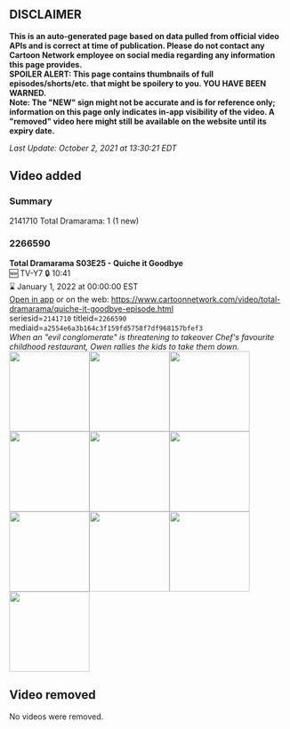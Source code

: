 ## DISCLAIMER
**This is an auto-generated page based on data pulled from official video APIs and is correct at time of publication. Please do not contact any Cartoon Network employee on social media regarding any information this page provides.**  
**SPOILER ALERT: This page contains thumbnails of full episodes/shorts/etc. that might be spoilery to you. YOU HAVE BEEN WARNED.**  
**Note: The "NEW" sign might not be accurate and is for reference only; information on this page only indicates in-app visibility of the video. A "removed" video here might still be available on the website until its expiry date.**  

_Last Update: October 2, 2021 at 13:30:21 EDT_
## Video added
### Summary
2141710 Total Dramarama: 1 (1 new)  
### 2266590
**Total Dramarama S03E25 - Quiche it Goodbye**  
🆕 TV-Y7 🔒 10:41  
⌛ January 1, 2022 at 00:00:00 EST  
[Open in app](https://cnvideo.sercomkc.org/redirector.html?type=cnapp&seriesid=2141710&titleid=2266590&mediaid=a2554e6a3b164c3f159fd5758f7df968157bfef3) or on the web: https://www.cartoonnetwork.com/video/total-dramarama/quiche-it-goodbye-episode.html  
seriesid=`2141710` titleid=`2266590` mediaid=`a2554e6a3b164c3f159fd5758f7df968157bfef3`  
_When an "evil conglomerate" is threatening to takeover Chef's favourite childhood restaurant, Owen rallies the kids to take them down._  
<a href="https://s3.amazonaws.com/cartoonorchestrator/2266590_001_1280x720.jpg"><img src="https://s3.amazonaws.com/cartoonorchestrator/2266590_001_640x360.jpg" height="144px" /></a><a href="https://s3.amazonaws.com/cartoonorchestrator/2266590_002_1280x720.jpg"><img src="https://s3.amazonaws.com/cartoonorchestrator/2266590_002_640x360.jpg" height="144px" /></a><a href="https://s3.amazonaws.com/cartoonorchestrator/2266590_003_1280x720.jpg"><img src="https://s3.amazonaws.com/cartoonorchestrator/2266590_003_640x360.jpg" height="144px" /></a><a href="https://s3.amazonaws.com/cartoonorchestrator/2266590_004_1280x720.jpg"><img src="https://s3.amazonaws.com/cartoonorchestrator/2266590_004_640x360.jpg" height="144px" /></a><a href="https://s3.amazonaws.com/cartoonorchestrator/2266590_005_1280x720.jpg"><img src="https://s3.amazonaws.com/cartoonorchestrator/2266590_005_640x360.jpg" height="144px" /></a><a href="https://s3.amazonaws.com/cartoonorchestrator/2266590_006_1280x720.jpg"><img src="https://s3.amazonaws.com/cartoonorchestrator/2266590_006_640x360.jpg" height="144px" /></a><a href="https://s3.amazonaws.com/cartoonorchestrator/2266590_007_1280x720.jpg"><img src="https://s3.amazonaws.com/cartoonorchestrator/2266590_007_640x360.jpg" height="144px" /></a><a href="https://s3.amazonaws.com/cartoonorchestrator/2266590_008_1280x720.jpg"><img src="https://s3.amazonaws.com/cartoonorchestrator/2266590_008_640x360.jpg" height="144px" /></a><a href="https://s3.amazonaws.com/cartoonorchestrator/2266590_009_1280x720.jpg"><img src="https://s3.amazonaws.com/cartoonorchestrator/2266590_009_640x360.jpg" height="144px" /></a><a href="https://s3.amazonaws.com/cartoonorchestrator/2266590_010_1280x720.jpg"><img src="https://s3.amazonaws.com/cartoonorchestrator/2266590_010_640x360.jpg" height="144px" /></a>
## Video removed
No videos were removed.  
